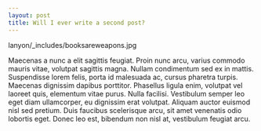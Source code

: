 ```yaml
---
layout: post
title: Will I ever write a second post?
---
```

 lanyon/_includes/booksareweapons.jpg 

Maecenas a nunc a elit sagittis feugiat. Proin nunc arcu, varius commodo mauris vitae, volutpat sagittis magna. Nullam condimentum sed ex in mattis. Suspendisse lorem felis, porta id malesuada ac, cursus pharetra turpis. Maecenas dignissim dapibus porttitor. Phasellus ligula enim, volutpat vel laoreet quis, elementum vitae purus. Nulla facilisi. Vestibulum semper leo eget diam ullamcorper, eu dignissim erat volutpat. Aliquam auctor euismod nisl sed pretium. Duis faucibus scelerisque arcu, sit amet venenatis odio lobortis eget. Donec leo est, bibendum non nisl at, vestibulum feugiat arcu. 


